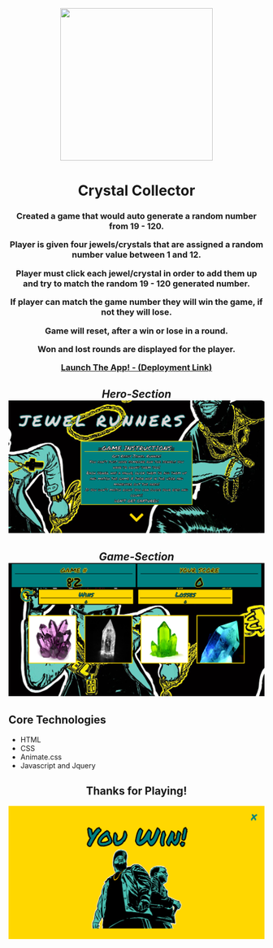 <p align="center">
  <img width="300" height="300" src="https://www.metalorgie.com/grp_logo/RunTheJewels_logo.png">
  
 
</p>

<h1 align="center">
Crystal Collector
</h1>

<h3 align="center" >

Created a game that would auto generate a random number from 19 - 120.

Player is given four jewels/crystals that are assigned a random number value between 1 and 12.

Player must click each jewel/crystal in order to add them up and try to match the random 19 - 120 generated number.

If player can match the game number they will win the game, if not they will lose.

Game will reset, after a win or lose in a round.

Won and lost rounds are displayed for the player.

<a href="https://smessiah777.github.io/Run-The-Jewels-game/" target="_blank">Launch The App! - (Deployment Link)</a>

</h3>

<div style="text-align:center" markdown="1">

## **_Hero-Section_** ![alt text](assets/images/hero-section.png)

## **_Game-Section_** ![alt text](assets/images/game-section.png)

</div>

## Core Technologies

- HTML
- CSS
- Animate.css
- Javascript and Jquery

<h2 align="center">
Thanks for Playing!
</h2>

![alt text](assets/images/win.png)
